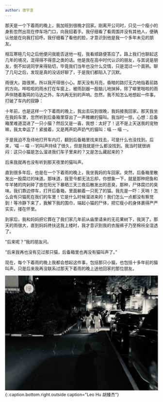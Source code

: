 ```yaml
---
author: 唐宇澄
---
```


那天是一个下着雨的晚上，我加班到很晚才回家。刚离开公司时，只见一个瘦小的身影忽然出现在停车场门口，向我招着手。我仔细看了看周围并没有其他人，便确认他是在向我打招呼。我仔细看了看他的脸，才意识到他是我一个多年未见的朋友。

相互寒暄几句之后他便问我能否送他一程，我看顺路便答应了。路上我们也聊起这几年的境况，混得得不得意之类的话。他是我在高中时代认识的朋友，与其说是朋友，倒不如说同学来得贴切，毕竟我们当年也没什么交情，只是混过一个面熟。聊了几句之后，发现是真的没话好聊了，于是我们都陷入了沉默。

雨很大，路很黑，所以我开得很小心。那天没有月亮，昏暗的路灯无力地指着前路的方向。哗啦啦的雨水打在车窗上，被雨刮器一股脑儿地抹掉，除了噼里啪啦的雨声伴随着轰鸣的马达之外，车内再无别的声响。忽然，我不知怎么地想起一件事，打破了车内的寂静：

十年前，也是这样一个下着雨的晚上，我出去玩到很晚，我妈接我回家。那天我坐在我妈车里，忽然听到后备箱里穿出了一声稚嫩的猫叫。我当时一惊，心想：后备箱里难道混进了一只小猫？然后又是一喜，我想：太好了！这不是上天送我的宠物嘛，我太幸运了！紧接着，又是两声奶声奶气的猫叫：喵 \-\- 喵 \-\-。

于是我迫不及待地打开车内灯，翻到后备箱里找来找去，可是什么也没找到。后来，‘喵 \-\- 喵 \-\-’的叫声持续了很久，但是我就是什么都没找到。我当时就很纳闷：这只小猫是怎么溜进我们车子里来的？又是怎么藏起来的？

后来我就再也没有听到那天夜里的猫叫声。

直到很多年后，也是在一个下着雨的晚上，我坐我妈的车回家。突然，后备箱里散发出一股腐烂的味道。那味道，我至今都无法忘却，你想象一下，就是那种把鱼和牛羊猪的肉剁碎了放在阳光下暴晒三天三夜后散发出的恶臭，那种，尸体腐烂的臭味。我们靠边停车，打开后备箱，里面躺着一只死了的猫。我先是一吓：天呐！怎么会有只猫死在我们的车里！它是什么时候溜进来的！我们怎么一点都没有察觉到！等冷静下来了，我解下我的围巾，端起小猫的尸体，把它瘦小的身体裹得严严实实，搂在怀里。

到家后，我和妈妈把它葬在了我们家几年前从庙里请来的无花果树下，我哭了。那天的雨很大，直到妈妈搀扶这我上楼时，我才意识到我的衣服裤子乃至棉袄全湿透了。

“后来呢？”我的朋友问。

“后来我再也没有见过那只猫，后备箱里也再没有猫叫声了。”

现在，每个下着雨的晚上我都会想起这件事，包括那只小猫，也包括十多年前的猫叫声。只是后来我再没联系过那天下着雨的晚上送他回家的那位朋友。

![](WechatIMG1962.jpeg)
{:.caption.bottom.right.outside caption="Leo Hu 胡臻杰"}
